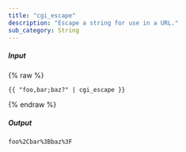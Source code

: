 ```yaml
---
title: "cgi_escape"
description: "Escape a string for use in a URL."
sub_category: String
---
```

##### Input
{% raw %}
~~~liquid
{{ "foo,bar;baz?" | cgi_escape }}
~~~
{% endraw %}

##### Output

~~~html
foo%2Cbar%3Bbaz%3F
~~~
